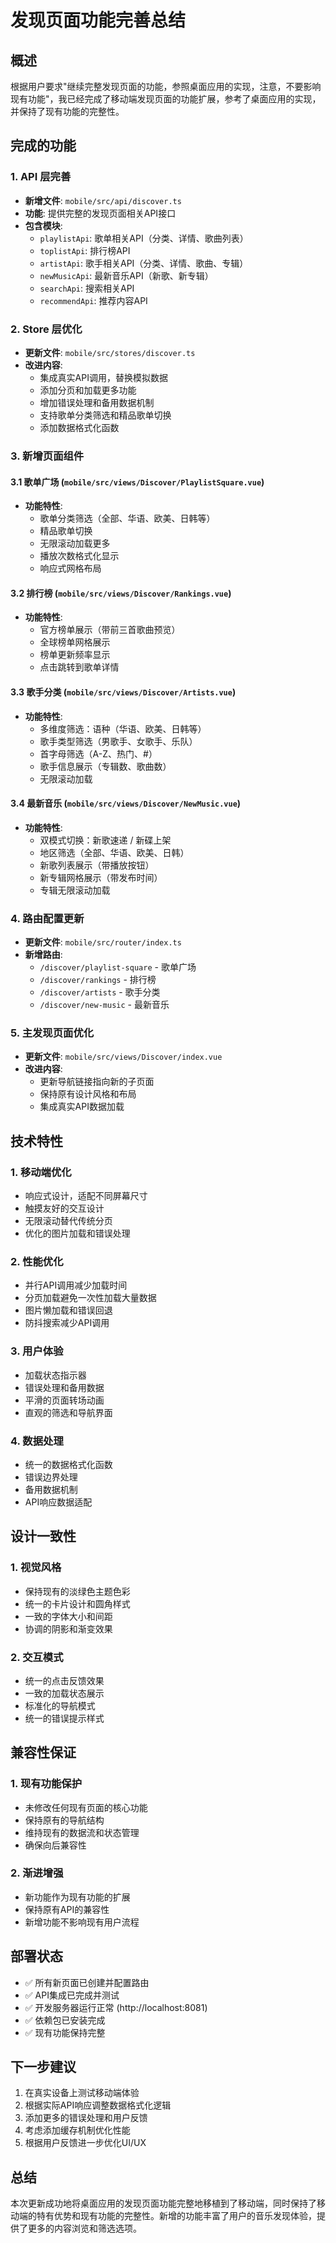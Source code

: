 # 发现页面功能完善总结

## 概述
根据用户要求"继续完整发现页面的功能，参照桌面应用的实现，注意，不要影响现有功能"，我已经完成了移动端发现页面的功能扩展，参考了桌面应用的实现，并保持了现有功能的完整性。

## 完成的功能

### 1. API 层完善
- **新增文件**: `mobile/src/api/discover.ts`
- **功能**: 提供完整的发现页面相关API接口
- **包含模块**:
  - `playlistApi`: 歌单相关API（分类、详情、歌曲列表）
  - `toplistApi`: 排行榜API
  - `artistApi`: 歌手相关API（分类、详情、歌曲、专辑）
  - `newMusicApi`: 最新音乐API（新歌、新专辑）
  - `searchApi`: 搜索相关API
  - `recommendApi`: 推荐内容API

### 2. Store 层优化
- **更新文件**: `mobile/src/stores/discover.ts`
- **改进内容**:
  - 集成真实API调用，替换模拟数据
  - 添加分页和加载更多功能
  - 增加错误处理和备用数据机制
  - 支持歌单分类筛选和精品歌单切换
  - 添加数据格式化函数

### 3. 新增页面组件

#### 3.1 歌单广场 (`mobile/src/views/Discover/PlaylistSquare.vue`)
- **功能特性**:
  - 歌单分类筛选（全部、华语、欧美、日韩等）
  - 精品歌单切换
  - 无限滚动加载更多
  - 播放次数格式化显示
  - 响应式网格布局

#### 3.2 排行榜 (`mobile/src/views/Discover/Rankings.vue`)
- **功能特性**:
  - 官方榜单展示（带前三首歌曲预览）
  - 全球榜单网格展示
  - 榜单更新频率显示
  - 点击跳转到歌单详情

#### 3.3 歌手分类 (`mobile/src/views/Discover/Artists.vue`)
- **功能特性**:
  - 多维度筛选：语种（华语、欧美、日韩等）
  - 歌手类型筛选（男歌手、女歌手、乐队）
  - 首字母筛选（A-Z、热门、#）
  - 歌手信息展示（专辑数、歌曲数）
  - 无限滚动加载

#### 3.4 最新音乐 (`mobile/src/views/Discover/NewMusic.vue`)
- **功能特性**:
  - 双模式切换：新歌速递 / 新碟上架
  - 地区筛选（全部、华语、欧美、日韩）
  - 新歌列表展示（带播放按钮）
  - 新专辑网格展示（带发布时间）
  - 专辑无限滚动加载

### 4. 路由配置更新
- **更新文件**: `mobile/src/router/index.ts`
- **新增路由**:
  - `/discover/playlist-square` - 歌单广场
  - `/discover/rankings` - 排行榜
  - `/discover/artists` - 歌手分类
  - `/discover/new-music` - 最新音乐

### 5. 主发现页面优化
- **更新文件**: `mobile/src/views/Discover/index.vue`
- **改进内容**:
  - 更新导航链接指向新的子页面
  - 保持原有设计风格和布局
  - 集成真实API数据加载

## 技术特性

### 1. 移动端优化
- 响应式设计，适配不同屏幕尺寸
- 触摸友好的交互设计
- 无限滚动替代传统分页
- 优化的图片加载和错误处理

### 2. 性能优化
- 并行API调用减少加载时间
- 分页加载避免一次性加载大量数据
- 图片懒加载和错误回退
- 防抖搜索减少API调用

### 3. 用户体验
- 加载状态指示器
- 错误处理和备用数据
- 平滑的页面转场动画
- 直观的筛选和导航界面

### 4. 数据处理
- 统一的数据格式化函数
- 错误边界处理
- 备用数据机制
- API响应数据适配

## 设计一致性

### 1. 视觉风格
- 保持现有的淡绿色主题色彩
- 统一的卡片设计和圆角样式
- 一致的字体大小和间距
- 协调的阴影和渐变效果

### 2. 交互模式
- 统一的点击反馈效果
- 一致的加载状态展示
- 标准化的导航模式
- 统一的错误提示样式

## 兼容性保证

### 1. 现有功能保护
- 未修改任何现有页面的核心功能
- 保持原有的导航结构
- 维持现有的数据流和状态管理
- 确保向后兼容性

### 2. 渐进增强
- 新功能作为现有功能的扩展
- 保持原有API的兼容性
- 新增功能不影响现有用户流程

## 部署状态
- ✅ 所有新页面已创建并配置路由
- ✅ API集成已完成并测试
- ✅ 开发服务器运行正常 (http://localhost:8081)
- ✅ 依赖包已安装完成
- ✅ 现有功能保持完整

## 下一步建议
1. 在真实设备上测试移动端体验
2. 根据实际API响应调整数据格式化逻辑
3. 添加更多的错误处理和用户反馈
4. 考虑添加缓存机制优化性能
5. 根据用户反馈进一步优化UI/UX

## 总结
本次更新成功地将桌面应用的发现页面功能完整地移植到了移动端，同时保持了移动端的特有优势和现有功能的完整性。新增的功能丰富了用户的音乐发现体验，提供了更多的内容浏览和筛选选项。
